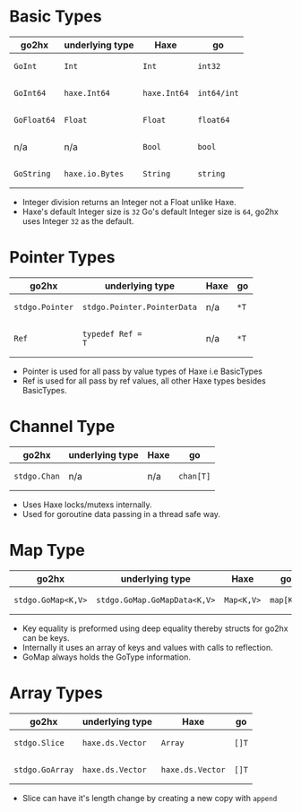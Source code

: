 # Basic Types

| go2hx | underlying type | Haxe | go |
| --- | --- | --- | --- |
| <pre><code class="language-haxe">GoInt</code></pre> | <pre><code class="language-haxe">Int</code></pre> | <pre><code class="language-haxe">Int</code></pre> | <pre><code class="language-go">int32</code></pre> |
| <pre><code class="language-haxe">GoInt64</code></pre> | <pre><code class="language-haxe">haxe.Int64</code></pre> | <pre><code class="language-haxe">haxe.Int64</code></pre> | <pre><code class="language-go">int64/int</code></pre> |
| <pre><code class="language-haxe">GoFloat64</code></pre> | <pre><code class="language-haxe">Float</code></pre> | <pre><code class="language-haxe">Float</code></pre> | <pre><code class="language-go">float64 |
| n/a | n/a | <pre><code class="language-haxe">Bool</code></pre> | <pre><code class="language-go">bool</code></pre> |
| <pre><code class="language-haxe">GoString</code></pre> | <pre><code class="language-haxe">haxe.io.Bytes</code></pre> | <pre><code class="language-haxe">String</code></pre> | <pre><code class="language-go">string</code></pre> |

* Integer division returns an Integer not a Float unlike Haxe.
* Haxe's default Integer size is ``32`` Go's default Integer size is ``64``, go2hx uses Integer ``32`` as the default.


# Pointer Types
| go2hx | underlying type | Haxe | go |
| --- | --- | --- | --- |
| <pre><code class="language-haxe">stdgo.Pointer<T></code></pre> | <pre><code class="language-haxe">stdgo.Pointer.PointerData<T></code></pre> | n/a | <pre><code class="language-go">*T</code></pre> |
| <pre><code class="language-haxe">Ref<T> | <pre><code class="language-haxe">typedef Ref<T> = T</code></pre> | n/a | <pre><code class="language-go">*T</code></pre> |
* Pointer is used for all pass by value types of Haxe i.e BasicTypes
* Ref is used for all pass by ref values, all other Haxe types besides BasicTypes.

# Channel Type
| go2hx | underlying type | Haxe | go 
| --- | --- | --- | --- |
| <pre><code class="language-haxe">stdgo.Chan<T></code></pre> | n/a | n/a | <pre><code class="language-go">chan[T]</code></pre> |
* Uses Haxe locks/mutexs internally.
* Used for goroutine data passing in a thread safe way.

# Map Type
| go2hx | underlying type | Haxe | go |
| --- | --- | --- | --- |
| <pre><code class="language-haxe">stdgo.GoMap<K,V></code></pre> | <pre><code class="language-haxe">stdgo.GoMap.GoMapData<K,V></code></pre> | <pre><code class="language-haxe">Map<K,V></code></pre> | <pre><code class="language-go">map[K]V</code></pre> |
* Key equality is preformed using deep equality thereby structs for go2hx can be keys.
* Internally it uses an array of keys and values with calls to reflection.
* GoMap always holds the GoType information.

# Array Types
| go2hx | underlying type | Haxe | go |
| --- | --- | --- | --- |
| <pre><code class="language-haxe">stdgo.Slice<T></code></pre> | <pre><code class="language-haxe">haxe.ds.Vector<T></code></pre> | <pre><code class="language-haxe">Array<T></code></pre> | <pre><code class="language-go">[]T</code></pre> |
| <pre><code class="language-haxe">stdgo.GoArray<T></code></pre> | <pre><code class="language-haxe">haxe.ds.Vector<T> | <pre><code class="language-haxe">haxe.ds.Vector<T></code></pre> | <pre><code class="language-go">[]T</code></pre> |

* Slice can have it's length change by creating a new copy with ``append``